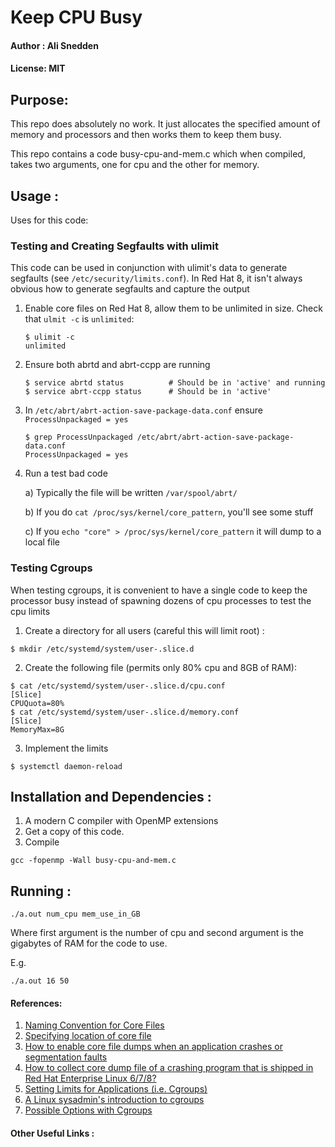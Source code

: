 # Keep CPU Busy
#### Author : Ali Snedden
#### License: MIT
## Purpose:
This repo does absolutely no work. It just allocates the specified amount of memory
and processors and then works them to keep them busy. 

This repo contains a code busy-cpu-and-mem.c which when compiled, takes two
arguments, one for cpu and the other for memory.

## Usage :
Uses for this code:

### Testing and Creating Segfaults with ulimit
This code can be used in conjunction with ulimit's data to generate segfaults
(see `/etc/security/limits.conf`). In Red Hat 8, it isn't always obvious how to 
generate segfaults and capture the output

1. Enable core files on Red Hat 8, allow them to be unlimited in size.
   Check that `ulmit -c` is `unlimited`: 
    ```
    $ ulimit -c
    unlimited
    ```

2. Ensure both abrtd and abrt-ccpp are running
    ```
    $ service abrtd status          # Should be in 'active' and running
    $ service abrt-ccpp status      # Should be in 'active' 
    ```

3. In `/etc/abrt/abrt-action-save-package-data.conf` ensure `ProcessUnpackaged = yes`
    ```
    $ grep ProcessUnpackaged /etc/abrt/abrt-action-save-package-data.conf
    ProcessUnpackaged = yes
    ```

4. Run a test bad code

    a) Typically the file will be written `/var/spool/abrt/`

    b) If you do `cat /proc/sys/kernel/core_pattern`, you'll see some stuff

    c) If you `echo "core" > /proc/sys/kernel/core_pattern` it will dump
       to a local file

### Testing Cgroups
When testing cgroups, it is convenient to have a single code to keep the processor
busy instead of spawning dozens of cpu processes to test the cpu limits

1. Create a directory for all users (careful this will limit root) :
```
$ mkdir /etc/systemd/system/user-.slice.d
```

2. Create the following file (permits only 80% cpu and 8GB of RAM):
```
$ cat /etc/systemd/system/user-.slice.d/cpu.conf
[Slice]
CPUQuota=80%
$ cat /etc/systemd/system/user-.slice.d/memory.conf
[Slice]
MemoryMax=8G
```

3. Implement the limits
```
$ systemctl daemon-reload
```


## Installation and Dependencies :
1. A modern C compiler with OpenMP extensions
2. Get a copy of this code.
3. Compile 
```
gcc -fopenmp -Wall busy-cpu-and-mem.c
```


## Running :
```
./a.out num_cpu mem_use_in_GB
```
Where first argument is the number of cpu and second argument is the gigabytes of RAM 
for the code to use.

E.g. 
```
./a.out 16 50
```



#### References:
1. [Naming Convention for Core Files](https://unix.stackexchange.com/a/277338/128519)
2. [Specifying location of core file](https://stackoverflow.com/a/42272400/4021436)
3. [How to enable core file dumps when an application crashes or segmentation faults](https://access.redhat.com/solutions/4896)
4. [How to collect core dump file of a crashing program that is shipped in Red Hat Enterprise Linux 6/7/8?](https://access.redhat.com/solutions/56021)
5. [Setting Limits for Applications (i.e. Cgroups)](https://access.redhat.com/documentation/en-us/red_hat_enterprise_linux/8/html/managing_monitoring_and_updating_the_kernel/setting-limits-for-applications_managing-monitoring-and-updating-the-kernel)
6. [A Linux sysadmin's introduction to cgroups](https://www.redhat.com/sysadmin/cgroups-part-one)
7. [Possible Options with Cgroups](https://www.freedesktop.org/software/systemd/man/systemd.resource-control.html)

#### Other Useful Links :
